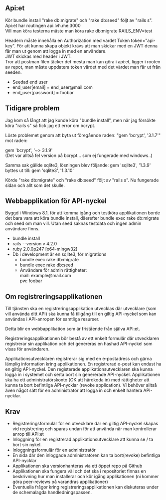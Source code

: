 <h2>Api:et</h2>
<p>
	Kör bundle install "rake db:migrate" och "rake db:seed" följt av "rails s".<br>
	Api:et har routingen api.lvh.me:3000<br>
	Vill man köra testerna måste man köra rake db:migrate RAILS_ENV=test
</p>
<p>
	Headern måste innehålla en Authorization med värdet Token token="api-key". För att kunna skapa objekt krävs att man skickar med en JWT denna får man ut genom att logga in med en användare.<br>
	JWT skickas med header i JWT.<br>
	Tror att postman filen täcker det mesta man kan göra i api:et, ligger i rooten av repot, man måste uppdatera token värdet med det värdet man får ut från seeden.
</p>
<ul>
	<li>Seedad end user</li>
	<li>end_user[email] = end_user@mail.com</li>
	<li>end_user[password] = foobar</li>
</ul>

<h2>Tidigare problem</h2>
<p>
Jag kom så långt att jag kunde köra "bundle install", men när jag försökte köra "rails s" så fick jag ett error om bcrypt.
</p>
<p>
Löste problemet genom att byta ut föregående raden:
"gem 'bcrypt', '3.1.7'"
<br>
mot raden:<br>

gem 'bcrypt', '~> 3.1.9' <br>
(Det var alltså fel version på bcrypt... som ej fungerade med windows..)
</p>
<p>
	Samma sak gällde sqlite3, lösningen blev följande:
	gem 'sqlite3', '1.3.9'
	byttes ut till:
	gem 'sqlite3', '1.3.10'
</p>
<p>
	Körde "rake db:migrate" och "rake db:seed" följt av "rails s".
	Nu fungerade sidan och allt som det skulle.
</p>
<h2>Webbapplikation för API-nyckel</h2>
<p>
	Byggd i Windows 8.1, för att komma igång och testköra applikationen borde det bara vara att köra bundle install, däerefter bundle exec rake db:migrate och seed om man vill. Utan seed saknas testdata och ingen admin användare finns.
</p>
<ul>
	<li>bundle install</li>
	<li>rails --version v 4.2.0</li>
	<li>ruby 2.0.0p247 [x64-mingw32]</li>
	<li>
		Db i development är en sqlite3, för migrations
		<ul>
			<li>
				bundle exec rake db:migrate
			</li>
			<li>
				bundle exec rake db:seed
			</li>
			<li>
				Användare för admin rättigheter: <br>
				mail: example@mail.com <br>
				pw: foobar
			</li>
		</ul>
	</li>
</ul>

<h2>Om registreringsapplikationen</h2>
<p>Till tjänsten ska en registreringsapplikation utvecklas där utvecklare (som vill använda ditt API) ska kunna få tillgång till en giltig API-nyckel som kan användas i API-anropen för samtliga resurser. </p>

<p>Detta blir en webbapplikation som är fristående från själva API:et. </p>

<p>Registreringsapplikationen bör bestå av ett enkelt formulär där utvecklaren registrerar sin applikation och det genereras en hashad API-nyckel som visas för användaren. </p>

<p>Applikationsutvecklaren registrerar sig med en e-postadress och gärna lämplig information kring applikationen. En registrerad e-post kan endast ha en giltig API-nyckel. Den registerade applikationsutvecklaren ska kunna logga in i systemet och se/ta bort sin genererade API-nyckel.
Applikationen ska ha ett administratörskonto (OK att hårdkoda in) med rättigheter att kunna ta bort befintliga API-nycklar (revoke application). Vi behöver alltså även något sätt för en administratör att logga in och enkelt hantera API-nycklar.</p>

<h2>Krav</h2>
<ul>
<li>Registreringsformulär för en utvecklare där en giltig API-nyckel skapas vid registrering och sparas undan för att använda när man kontrollerar anrop till API:et</li>
<li>Inloggning för en registrerad applikationsutvecklare att kunna se / ta bort sin nykel.</li>
<li>Inloggningsformulär för en administratör</li>
<li>En sida där den inloggade administratören kan ta bort(revoke) befintliga API-nycklar</li>
<li>Applikationen ska versionhanteras via ett öppet repo på Github</li>
<li>Applikationen ska fungera väl och det ska i repositoriet finnas en beskrivning hur man installerar och kör igång applikationen (ni kommer göra peer-reviews på varandras applikationer)</li>
<li>Eventuella frågor kring registreringsapplikationen kan diskuteras under de schemalagda handledningspassen.</li>
</ul>
